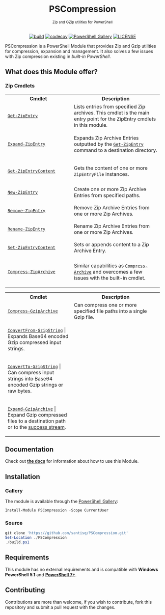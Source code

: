 <h1 align="center">PSCompression</h1>
<div align="center">
<sub>Zip and GZip utilities for PowerShell</sub>
<br/><br/>

[![build](https://github.com/santisq/PSCompression/actions/workflows/ci.yml/badge.svg)](https://github.com/santisq/PSCompression/actions/workflows/ci.yml)
[![codecov](https://codecov.io/gh/santisq/PSCompression/branch/main/graph/badge.svg)](https://codecov.io/gh/santisq/PSCompression)
[![PowerShell Gallery](https://img.shields.io/powershellgallery/dt/PSCompression?color=%23008FC7
)](https://www.powershellgallery.com/packages/PSCompression)
[![LICENSE](https://img.shields.io/github/license/santisq/PSCompression)](https://github.com/santisq/PSCompression/blob/main/LICENSE)

</div>

PSCompression is a PowerShell Module that provides Zip and Gzip utilities for compression, expansion and management. It also solves a few issues with Zip compression existing in _built-in PowerShell_.

## What does this Module offer?

### Zip Cmdlets

<div class="zipcmdlets">
<table>
<tr>
<th>Cmdlet</th>
<th>Description</th>
</tr>
<tr>
<td colspan="1" width="200" height="60">

[`Get-ZipEntry`](docs/en-US/Get-ZipEntry.md)

</td>
<td>Lists entries from specified Zip archives. This cmdlet is the main entry point for the ZipEntry cmdlets in this module.</td>
</tr>
<tr>
<td colspan="1" width="200" height="60">

[`Expand-ZipEntry`](docs/en-US/Expand-ZipEntry.md)

</td>
<td>

Expands Zip Archive Entries outputted by the [`Get-ZipEntry`](docs/en-US/Get-ZipEntry.md) command to a
destination directory.

</td>
</tr>
<tr>
<td colspan="1" width="200" height="60">

[`Get-ZipEntryContent`](docs/en-US/Get-ZipEntryContent.md)

</td>
<td>

Gets the content of one or more `ZipEntryFile` instances.

</td>
</tr>
<tr>
<td colspan="1" width="200" height="60">

[`New-ZipEntry`](docs/en-US/New-ZipEntry.md)

</td>
<td>Create one or more Zip Archive Entries from specified paths.</td>
</tr>
<tr>
<td colspan="1" width="200" height="60">

[`Remove-ZipEntry`](docs/en-US/Remove-ZipEntry.md)

</td>
<td>Remove Zip Archive Entries from one or more Zip Archives.</td>
</tr>
<tr>
<td colspan="1" width="200" height="60">

[`Rename-ZipEntry`](docs/en-US/Rename-ZipEntry.md)

</td>
<td>Rename Zip Archive Entries from one or more Zip Archives.</td>
</tr>
<tr>
<td colspan="1" width="200" height="60">

[`Set-ZipEntryContent`](docs/en-US/Set-ZipEntryContent.md)

</td>
<td>Sets or appends content to a Zip Archive Entry.</td>
</tr>
<tr>
<td colspan="1" width="200" height="60">

[`Compress-ZipArchive`](docs/en-US/Compress-ZipArchive.md)

</td>
<td>

Similar capabilities as
[`Compress-Archive`](docs/en-US/https://docs.microsoft.com/en-us/powershell/module/microsoft.powershell.archive/compress-archive?view=powershell-7.2)
and overcomes a few issues with the built-in cmdlet.

</td>
</tr>
</table>
</div>

<div class="gzipcmdlets">
<table>
<tr>
<th>Cmdlet</th>
<th>Description</th>
</tr>
<tr>
<td colspan="1" width="200" height="60">

[`Compress-GzipArchive`](docs/en-US/Compress-GzipArchive.md)

</td>
<td>
Can compress one or more specified file paths into a single Gzip file.
</td>
</tr>
<tr>
<td colspan="1" width="200" height="60">

[`ConvertFrom-GzipString`](docs/en-US/ConvertFrom-GzipString.md) | Expands Base64 encoded Gzip compressed input strings.
</td>
</tr>

<tr>
<td colspan="1" width="200" height="60">

[`ConvertTo-GzipString`](docs/en-US/ConvertTo-GzipString.md) | Can compress input strings into Base64 encoded Gzip strings or raw bytes.
</td>
</tr>

<tr>
<td colspan="1" width="200" height="60">

[`Expand-GzipArchive`](docs/en-US/Expand-GzipArchive.md) | Expand Gzip compressed files to a destination path or to the [success stream](https://learn.microsoft.com/en-us/powershell/module/microsoft.powershell.core/about/about_output_streams?view=powershell-7.3#success-stream).
</td>
</tr>
</table>
</div>

## Documentation

Check out [__the docs__](docs/en-US/PSCompression.md) for information about how to use this Module.

## Installation

### Gallery

The module is available through the [PowerShell Gallery](https://www.powershellgallery.com/):

```powershell
Install-Module PSCompression -Scope CurrentUser
```

### Source

```powershell
git clone 'https://github.com/santisq/PSCompression.git'
Set-Location ./PSCompression
./build.ps1
```

## Requirements

This module has no external requirements and is compatible with __Windows PowerShell 5.1__ and [__PowerShell 7+__](https://github.com/PowerShell/PowerShell).

## Contributing

Contributions are more than welcome, if you wish to contribute, fork this repository and submit a pull request with the changes.
